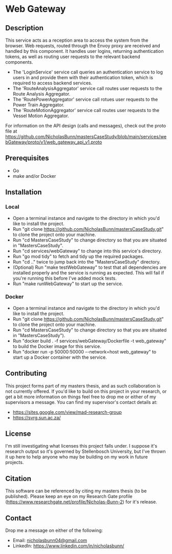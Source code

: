 # **Web Gateway**

## **Description**

This service acts as a reception area to access the system from the browser. Web requests, routed through the Envoy proxy are received and handled by this component. It handles user logins, returning authentication tokens, as well as routing user requests to the relevant backend components.

- The 'LoginService' service call queries an authentication service to log users in and provide them with their authentication token, which is required to access backend services.
- The 'RouteAnalysisAggregator' service call routes user requests to the Route Analysis Aggregator.
- The 'RoutePowerAggregator' service call rotues user requests to the Power Train Aggregator.
- The 'RouteMotionAggregator' service call routes user requests to the Vessel Motion Aggregator.

For information on the API design (calls and messages), check out the proto file at https://github.com/NicholasBunn/mastersCaseStudy/blob/main/services/webGateway/proto/v1/web_gateway_api_v1.proto

## **Prerequisites**

- Go
- make and/or Docker

## **Installation**

### **Local**

- Open a terminal instance and navigate to the directory in which you'd like to install the project.
- Run "git clone https://github.com/NicholasBunn/mastersCaseStudy.git" to clone the project onto your machine.
- Run "cd MastersCaseStudy" to change directory so that you are situated in "MastersCaseStudy".
- Run "cd services/webGateway" to change into this service's directory.
- Run "go mod tidy" to fetch and tidy up the required packages.
- Run "cd .." twice to jump back into the "MastersCaseStudy" directory.
- (Optional) Run "make testWebGateway" to test that all dependencies are installed properly and the service is running as expected. This will fail if you're running this before I've added mock tests.
- Run "make runWebGateway" to start up the service.

### **Docker**

- Open a terminal instance and navigate to the directory in which you'd like to install the project.
- Run "git clone https://github.com/NicholasBunn/mastersCaseStudy.git" to clone the project onto your machine.
- Run "cd MastersCaseStudy" to change directory so that you are situated in "MastersCaseStudy").
- Run "docker build . -f services/webGateway/Dockerfile -t web_gateway" to build the Docker image for this service.
- Run "docker run -p 50000:50000 --network=host web_gateway" to start up a Docker container with the service.

## **Contributing**

This project forms part of my masters thesis, and as such collaboration is not currently offered. If you'd like to build on this project in your research, or get a bit more information on things feel free to drop me or either of my supervisors a message. You can find my supervisor's contact details at:

- https://sites.google.com/view/mad-research-group
- https://svrg.sun.ac.za/

## **License**

I'm still investigating what licenses this project falls under. I suppose it's research output so it's governed by Stellenbosch University, but I've thrown it up here to help anyone who may be building on my work in future projects.

## **Citation**

This software can be referenced by citing my masters thesis (to be published). Please keep an eye on my Research Gate profile (https://www.researchgate.net/profile/Nicholas-Bunn-2) for it's release.

## **Contact**

Drop me a message on either of the following:

- Email: nicholasbunn04@gmail.com
- LinkedIn: https://www.linkedin.com/in/nicholasbunn/
